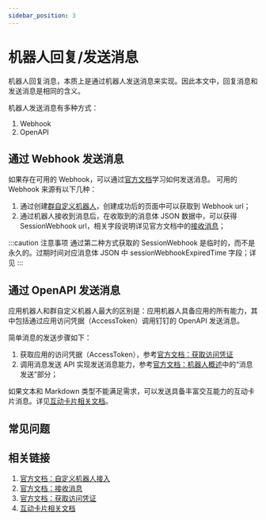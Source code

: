```yaml
---
sidebar_position: 3
---
```


# 机器人回复/发送消息

机器人回复消息，本质上是通过机器人发送消息来实现。因此本文中，回复消息和发送消息是相同的含义。

机器人发送消息有多种方式：

1. Webhook
2. OpenAPI

## 通过 Webhook 发送消息

如果存在可用的 Webhook，可以通过[官方文档](https://open.dingtalk.com/document/robots/custom-robot-access/#title-zob-eyu-qse)学习如何发送消息。
可用的 Webhook 来源有以下几种：

1. 通过创建[群自定义机器人](/docs/learn/bot/webhook)，创建成功后的页面中可以获取到 Webhook url；
2. 通过机器人接收到消息后，在收取到的消息体 JSON 数据中，可以获得 SessionWebhook url，相关字段说明详见官方文档中的[接收消息](https://open.dingtalk.com/document/orgapp/receive-message)；

:::caution 注意事项
通过第二种方式获取的 SessionWebhook 是临时的，而不是永久的。过期时间对应消息体 JSON 中 sessionWebhookExpiredTime 字段；详见
:::

## 通过 OpenAPI 发送消息

应用机器人和群自定义机器人最大的区别是：应用机器人具备应用的所有能力，其中包括通过应用访问凭据（AccessToken）调用钉钉的 OpenAPI 发送消息。

简单消息的发送步骤如下：

1. 获取应用的访问凭据（AccessToken），参考[官方文档：获取访问凭证](https://open.dingtalk.com/document/orgapp/obtain-the-access_token-of-an-internal-app)
2. 调用消息发送 API 实现发送消息能力，参考[官方文档：机器人概述](https://open.dingtalk.com/document/orgapp/robot-overview)中的“消息发送”部分；

如果文本和 Markdown 类型不能满足需求，可以发送具备丰富交互能力的互动卡片消息。详见[互动卡片相关文档](/docs/learn/card/intro)。

## 常见问题



## 相关链接

1. [官方文档：自定义机器人接入](https://open.dingtalk.com/document/robots/custom-robot-access/)
2. [官方文档：接收消息](https://open.dingtalk.com/document/orgapp/receive-message)
3. [官方文档：获取访问凭证](https://open.dingtalk.com/document/orgapp/obtain-the-access_token-of-an-internal-app)
4. [互动卡片相关文档](/docs/learn/card/intro)